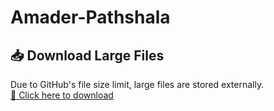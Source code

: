 # Amader-Pathshala
## 📥 Download Large Files
Due to GitHub's file size limit, large files are stored externally.  
[📁 Click here to download]([PASTE-YOUR-GOOGLE-DRIVE-LINK-HERE](https://drive.google.com/drive/folders/1K7RXfjuxwSGunMEVy7QS04JKhIA8oJSs?usp=sharing))
